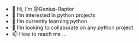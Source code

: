 - 👋 Hi, I’m @Genius-Raptor
- 👀 I’m interested in python projects
- 🌱 I’m currently learning python
- 💞️ I’m looking to collaborate on any python project
- 📫 How to reach me ...

<!---
Genius-Raptor/Genius-Raptor is a ✨ special ✨ repository because its `README.md` (this file) appears on your GitHub profile.
You can click the Preview link to take a look at your changes.
--->
